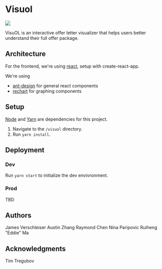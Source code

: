 # Visuol


![](https://user-images.githubusercontent.com/50385455/135918941-44f2251f-2081-4865-8f67-53c0cabdd637.jpg)


VisuOL is an interactive offer letter visualizer that helps users better understand their full offer package. 

## Architecture

For the frontend, we're using [react](https://reactjs.org), setup with create-react-app.

We're using 

* [ant-design](https://ant.design/) for general react components
* [rechart](https://recharts.org/en-US/) for graphing components

## Setup
[Node](https://nodejs.org/en/) and [Yarn](https://yarnpkg.com/) are dependencies for this project.

1. Navigate to the `/visuol` directory.
2. Run `yarn install`.

## Deployment

### Dev
Run `yarn start` to initialize the dev envivronment.


### Prod
TBD

## Authors

James Verschleiser
Austin Zhang
Raymond Chen
Nina Paripovic
Ruiheng "Eddie" Ma

## Acknowledgments
Tim Tregubov